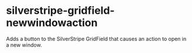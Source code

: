 # silverstripe-gridfield-newwindowaction
Adds a button to the SilverStripe GridField that causes an action to open in a new window.
